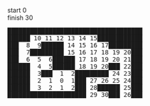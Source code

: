 start 0    
finish 30   
<pre>
████████████████████████████████████		
██████ 10 11 12 13 14 15████████████		
███  8  9██████ 14 15 16 17█████████		
███  7█████████ 15 16 17 18 19 20███		
███  6  5  6██████ 17 18 19 20 21███		
██████  4  5██████ 18 19 20███ 22███		
██████  3███  1  2█████████ 24 23███		
██████  2  1  0  1███ 27 26 25 24███		
██████  3  2  1  2███ 28██████ 25███		
█████████████████████ 29 30███ 26███		
</pre>


